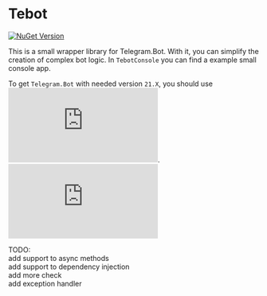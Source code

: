 # Tebot

[![NuGet Version](https://img.shields.io/nuget/v/Tebot?color=blue)](https://www.nuget.org/packages/Tebot/)


This is a small wrapper library for Telegram.Bot. With it, you can simplify the creation of complex bot logic. In `TebotConsole` you can find a example small console app.

To get `Telegram.Bot` with needed version `21.X`, you should use ![this instructions](https://telegrambots.github.io/book/index.html#-installation). ![Why?](https://telegrambots.github.io/book/index.html#-installation)

TODO:    
add support to async methods    
add support to dependency injection    
add more check    
add exception handler    
